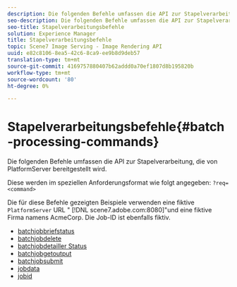 ```yaml
---
description: Die folgenden Befehle umfassen die API zur Stapelverarbeitung, die von PlatformServer bereitgestellt wird.
seo-description: Die folgenden Befehle umfassen die API zur Stapelverarbeitung, die von PlatformServer bereitgestellt wird.
seo-title: Stapelverarbeitungsbefehle
solution: Experience Manager
title: Stapelverarbeitungsbefehle
topic: Scene7 Image Serving - Image Rendering API
uuid: e82c8106-8ea5-42c6-8ca9-ee9b8d9deb57
translation-type: tm+mt
source-git-commit: 4169757880407b62addd0a70ef1807d8b195820b
workflow-type: tm+mt
source-wordcount: '80'
ht-degree: 0%

---
```



# Stapelverarbeitungsbefehle{#batch-processing-commands}

Die folgenden Befehle umfassen die API zur Stapelverarbeitung, die von PlatformServer bereitgestellt wird.

Diese werden im speziellen Anforderungsformat wie folgt angegeben: `?req=<command>`

Die für diese Befehle gezeigten Beispiele verwenden eine fiktive `PlatformServer` URL &quot; [!DNL scene7.adobe.com:8080]&quot;und eine fiktive Firma namens AcmeCorp. Die Job-ID ist ebenfalls fiktiv.

* [batchjobbriefstatus](r-batchjobbriefstatus.md)
* [batchjobdelete](r-batchjobdelete.md)
* [batchjobdetailler Status](r-batchjobdetailedstatus.md)
* [batchjobgetoutput](r-batchjobgetoutput.md)
* [batchjobsubmit](r-batchjobsubmit.md)
* [jobdata](r-jobdata.md)
* [jobid](r-jobid.md)